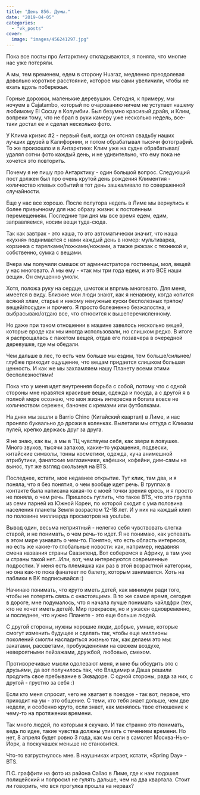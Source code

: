 ```yaml
---
title: "День 856. Думы."
date: "2019-04-05"
categories: 
  - "vk_posts"
cover:
  image: "images/456241297.jpg"
---
```


Пока все посты про Антарктику откладываются, я поняла, что многие нас уже потеряли.

А мы, тем временем, едем в сторону Huaraz, медленно преодолевая довольно короткое расстояние, которое мы сами увеличили, чтобы не ехать вдоль побережья.

<!--more-->

Горные дорожки, маленькие деревушки. Сегодня, к примеру, мы ночуем в Cajatambo, который по очарованию ничем не уступает нашему любимому El Cocuy в Колумбии. Был безумно красивый драйв, и Клим, вопреки тому, что не брал в руки камеру уже несколько недель, все-таки достал ее и сделал несколько фото.

У Клима кризис #2 - первый был, когда он отснял свадьбу наших лучших друзей в Калифорнии, и потом обрабатывал тысячи фотографий. То же произошло и в Антарктике: Клим уже на судне обрабатывал/удалял сотни фото каждый день, и не удивительно, что ему пока не хочется это повторить.

Почему я не пишу про Антарктику - один большой вопрос. Следующий пост должен был про очень крутой день рождения Климентия - количество клевых событий в тот день зашкаливало по совершенной случайности.

Еще у нас все хорошо. После полутора недель в Лиме мы вернулись к более привычному для нас образу жизни: к постоянным перемещениям. Последние три дня мы все время едем, едим, заправляемся, носим вещи туда-сюда.

Так как завтрак - это каша, то это автоматически значит, что наша «кухня» поднимается с нами каждый день в номер: мультиварка, корзинка с тарелками/ложками/ножами, а также рюкзак с техникой и, собственно, сумка с вещами.

Вчера мы получили смешок от администратора гостиницы, мол, вещей у нас многовато. А мы ему - «так мы три года едем, и это ВСЕ наши вещи». Он смущенно умолк.

Хотя, положа руку на сердце, шмоток и впрямь многовато. Для меня, имеется в виду. Близкие мои люди знают, как я ненавижу, когда копится всякий хлам, старье и никому ненужные куски бесполезных тряпок/вещей/посудин и прочего. Я просто болезненно безжалостна, и выбрасываю/отдаю все, что относится к вышеперечисленному.

Но даже при таком отношении в машине завелось несколько вещей, которые вроде как мы иногда использовали, но слишком редко. В итоге я распрощалась с пакетом вещей, отдав его позавчера в очередной деревушке, где мы обедали.

Чем дальше в лес, то есть чем больше мы ездим, тем больше/сильнее/глубже приходит ощущение, что вещам придается слишком большая ценность. И как же мы захламляем нашу Планету всеми этими бесполезностями!

Пока что у меня идет внутренняя борьба с собой, потому что с одной стороны мне нравятся красивые вещи, одежда и посуда, а с другой я в полной мере осознаю, что моя жизнь интересна и богата вовсе не количеством сережек, баночек с кремами или футболками.

На днях мы зашли в Barrio Chino (Китайский квартал) в Лиме, и нас проняло буквально до дрожи в коленках. Вылетали мы оттуда с Климом пулей, крепко держась друг за друга.

Я не знаю, как вы, а мы в ТЦ чувствуем себя, как звери в ловушке. Много звуков, тысячи запахов, какие-то украшения, подвески, китайские символы, тонны косметики, одежда, куча анимешной атрибутики, фанатские магазинчики, кафешки, кофейни, дим-самы на вынос, тут же взгляд скользнул на BTS.

Последнее, кстати, мое недавнее открытие. Тут клик, там два, и я поняла, что я без понятия, о чем вообще идет речь. В группах в контакте была написана какая-то с моей точки зрения ересь, и я просто не поняла, о чем речь. Пришлось гуглить, что такое BTS, что это группа из семи парней из Южной Кореи, по которой сходит с ума половина населения планеты Земля возрастом 12-18 лет. И у них на каждый клип по половине миллиарда просмотров на youtube.

Вывод один, весьма неприятный - нелегко себя чувствовать слегка старой, и не понимать, о чем речь-то идет. Я не понимаю, как успевать в этом мире узнавать о чем-то. Понятно, что есть область интересов, но есть же какие-то глобальные новости: как, например, недавняя смена названия страны Свазиленд. Вот соберемся в Африку, а там уже и страны такой нет…Или, вот, чем интересуются современные подростки. У меня есть племяшка как раз в этой возрастной категории, но она как-то пока фанатеет по балету, которым занимается. Хоть на паблики в ВК подписывайся :)

Начинаю понимать, что круто иметь детей, как минимум ради того, чтобы не потерять связь с «настоящим». В то же самое время, сегодня в дороге, мне подумалось, что я начала лучше понимать чайлдфри (тех, кто не хочет иметь детей). Мир прекрасен, но и ужасен одновременно, и последнее, что нужно Планете - это еще больше людей.

С другой стороны, нужны хорошие люди, добрые, умные, которые смогут изменить будущее и сделать так, чтобы еще миллионы поколений смогли насладиться жизнью так, как делаем это мы: закатами, рассветами, пробуждениями на свежем воздухе, невероятными пейзажами, дружбой, любовью, смехом.

Противоречивые мысли одолевают меня, и мне бы обсудить это с друзьями, да вот получилось так, что Владимир и Даша решили продлить свое пребывание в Эквадоре. С одной стороны, рада за них, с другой - грустно за себя :)

Если кто меня спросит, чего не хватает в поездке - так вот, первое, что приходит на ум - это общение. С теми, кто тебя знает дольше, чем две недели, и особенно круто, если знает, как менялось твое отношение к чему-то на протяжении времени.

Так много людей, по которым я скучаю. И так странно это понимать, ведь по идее, такие чувства должны утихать с течением времени. Но нет, 8 апреля будет ровно 3 года, как мы сели в самолет Москва-Нью-Йорк, а поскучашек меньше не становится.

Что-то взгрустнулось мне. В наушниках играет, кстати, «Spring Day» - BTS.

П.С. граффити на фото из района Callao в Лиме, где к нам подошел полицейский и попросил не гулять дальше, чем на два квартала. Стоит ли говорить, что вся прогулка прошла на нервах?
